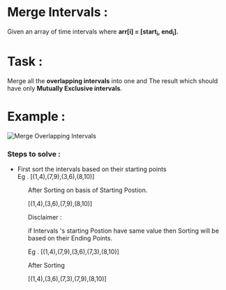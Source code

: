 <h1> Merge Intervals :</h1>
Given an array of time intervals where <b>arr[i] = [start<sub>i</sub>, end<sub>i</sub>].</b>
<h1>Task :</h1>
Merge all the <B>overlapping intervals</B> into one and The result which should have only <b>Mutually Exclusive intervals</b>.
<h1> Example :</h1>

![Merge Overlapping Intervals](https://www.interviewbit.com/blog/wp-content/uploads/2021/11/merge-overlapping-intervals-951x1024.png)

<h3> Steps to solve : </h3>
<ul>
  <li>  First sort the intervals based on their starting points </li>
  Eg . [(1,4),(7,9),(3,6),(8,10)]
  <ul>
     After Sorting on basis of Starting Postion.
  </ul>
  <ul>
    [(1,4),(3,6),(7,9),(8,10)]
  </ul>
   <ul>
     Disclaimer :
   </ul>
   <ul>
     if Intervals 's starting Postion have same value then Sorting will be based on their Ending Points.
   </ul>
  <ul>
    Eg . [(1,4),(7,9),(3,6),(7,3),(8,10)]
  </ul>
  <ul>
    After Sorting
  </ul>
  <ul>
    [(1,4),(3,6),(7,3),(7,9),(8,10)]
  </ul>
</ul>

